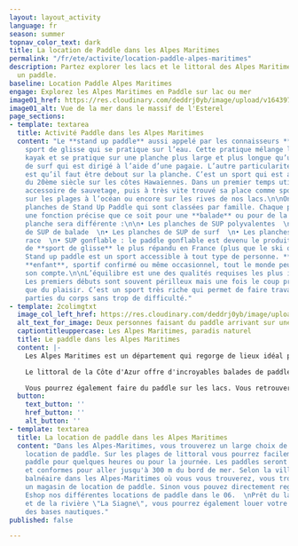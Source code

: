 ```yaml
---
layout: layout_activity
language: fr
season: summer
topnav_color_text: dark
title: La location de Paddle dans les Alpes Maritimes
permalink: "/fr/ete/activite/location-paddle-alpes-maritimes"
description: Partez explorer les lacs et le littoral des Alpes Maritimes en louant
  un paddle.
baseline: Location Paddle Alpes Maritimes
engage: Explorez les Alpes Maritimes en Paddle sur lac ou mer
image01_href: https://res.cloudinary.com/deddrj0yb/image/upload/v1643972871/website/Conseil%20Equiepement/dieter-schafer-b6NiWBQ8kno-unsplash_xnsmg1.jpg
image01_alt: Vue de la mer dans le massif de l'Esterel
page_sections:
- template: textarea
  title: Activité Paddle dans les Alpes Maritimes
  content: "Le **stand up paddle** aussi appelé par les connaisseurs **SUP** est un
    sport de glisse qui se pratique sur l’eau. Cette pratique mélange le surf et le
    kayak et se pratique sur une planche plus large et plus longue qu’une planche
    de surf qui est dirigé à l’aide d’une pagaie. L’autre particularité de cette pratique
    est qu’il faut être debout sur la planche. C’est un sport qui est apparu au début
    du 20ème siècle sur les côtes Hawaïennes. Dans un premier temps utilisé comme
    accessoire de sauvetage, puis à très vite trouvé sa place comme sport incontournable
    sur les plages à l’océan ou encore sur les rives de nos lacs.\n\nOn trouve différentes
    planches de Stand Up Paddle qui sont classées par famille. Chaque planche va avoir
    une fonction précise que ce soit pour une **balade** ou pour de la **race**, la
    planche sera différente :\n\n• Les planches de SUP polyvalentes  \n• Les planches
    de SUP de balade  \n• Les planches de SUP de surf  \n• Les planches de SUP de
    race  \n• SUP gonflable : le paddle gonflable est devenu le produit grand public
    de **sport de glisse** le plus répandu en France (plus que le ski ou la skate).\n\nLe
    Stand up paddle est un sport accessible à tout type de personne. **Adulte** comme
    **enfant**, sportif confirmé ou même occasionnel, tout le monde peut y trouver
    son compte.\n\nL’équilibre est une des qualités requises les plus importantes.
    Les premiers débuts sont souvent périlleux mais une fois le coup pris ce n’est
    que du plaisir. C’est un sport très riche qui permet de faire travailler de nombreuses
    parties du corps sans trop de difficulté."
- template: 2colimgtxt
  image_col_left_href: https://res.cloudinary.com/deddrj0yb/image/upload/v1643972869/website/Conseil%20Equiepement/standup-paddleboarding-6342951_1920_nenixz.jpg
  alt_text_for_image: Deux personnes faisant du paddle arrivant sur une plage
  captiontitleuppercase: Les Alpes Maritimes, paradis naturel
  title: Le paddle dans les Alpes Maritimes
  content: |-
    Les Alpes Maritimes est un département qui regorge de lieux idéal pour la pratique du Paddle. C'est un paradis pour tous les amoureux de la nature, d'explorer des lieux au paysages uniques. Le 06 offre une diversification incroyable de nature, de végétation. Entre la mer et la montagne, mais aussi les lacs, vous trouverez des excursions incroyables, des randonnées pour tout le monde à faire en paddle.

    Le littoral de la Côte d'Azur offre d'incroyables balades de paddle à faire. Vous trouverez le massif de l'Esterel et sa roche rouge, le cap d'Antibes, le tour de St Jean Cap Ferrat etc. Que ce soit pour des randonnées, pour regarder les poissons plus large ou même faire du yoga, le paddle sur la mer sera un lieu parfait.

    Vous pourrez également faire du paddle sur les lacs. Vous retrouverez le lac de St Cassien qui permet de faire de belle balade à paddle et s'amuser en famille ou entre amis. Sur la Siagne, vous pourrez naviguer également en paddle et profiter du calme.
  button:
    text_button: ''
    href_button: ''
    alt_button: ''
- template: textarea
  title: La location de paddle dans les Alpes Maritimes
  content: "Dans les Alpes-Maritimes, vous trouverez un large choix de shop pour la
    location de paddle. Sur les plages de littoral vous pourrez facilement louer votre
    paddle pour quelques heures ou pour la journée. Les paddles seront donc rigides
    et conformes pour aller jusqu'à 300 m du bord de mer. Selon la ville ou la station
    balnéaire dans les Alpes-Maritimes où vous vous trouverez, vous trouverez facilement
    un magasin de location de paddle. Sinon vous pouvez directement regarder sur notre
    Eshop nos différentes locations de paddle dans le 06.  \nPrêt du lac de St Cassien
    et de la rivière \"La Siagne\", vous pourrez également louer votre paddle dans
    des bases nautiques."
published: false

---
```

